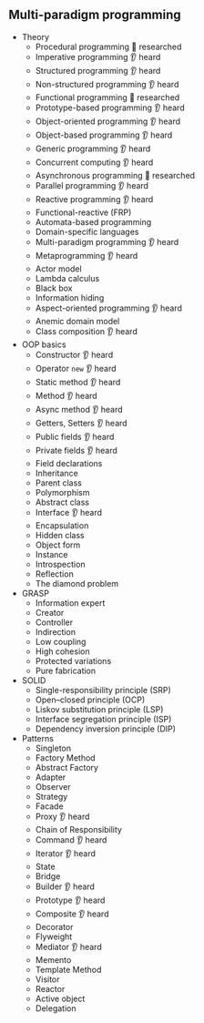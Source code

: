 ## Multi-paradigm programming

- Theory
  - Procedural programming 🔬 researched
  - Imperative programming 👂 heard
  - Structured programming  👂 heard
  - Non-structured programming 👂 heard
  - Functional programming 🔬 researched
  - Prototype-based programming 👂 heard
  - Object-oriented programming 👂 heard
  - Object-based programming 👂 heard
  - Generic programming 👂 heard
  - Concurrent computing 👂 heard
  - Asynchronous programming 🔬 researched
  - Parallel programming 👂 heard
  - Reactive programming 👂 heard
  - Functional-reactive (FRP)
  - Automata-based programming
  - Domain-specific languages
  - Multi-paradigm programming 👂 heard
  - Metaprogramming 👂 heard
  - Actor model
  - Lambda calculus
  - Black box
  - Information hiding
  - Aspect-oriented programming 👂 heard
  - Anemic domain model
  - Class composition 👂 heard
- OOP basics
  - Constructor 👂 heard
  - Operator `new` 👂 heard
  - Static method 👂 heard
  - Method 👂 heard
  - Async method 👂 heard
  - Getters, Setters 👂 heard
  - Public fields 👂 heard
  - Private fields 👂 heard
  - Field declarations
  - Inheritance
  - Parent class
  - Polymorphism
  - Abstract class
  - Interface 👂 heard
  - Encapsulation
  - Hidden class
  - Object form
  - Instance
  - Introspection
  - Reflection
  - The diamond problem
- GRASP
  - Information expert
  - Creator
  - Controller
  - Indirection
  - Low coupling
  - High cohesion
  - Protected variations
  - Pure fabrication
- SOLID
  - Single-responsibility principle (SRP)
  - Open–closed principle (OCP)
  - Liskov substitution principle (LSP)
  - Interface segregation principle (ISP)
  - Dependency inversion principle (DIP)
- Patterns
  - Singleton
  - Factory Method
  - Abstract Factory
  - Adapter
  - Observer
  - Strategy
  - Facade
  - Proxy 👂 heard
  - Chain of Responsibility
  - Command 👂 heard
  - Iterator 👂 heard
  - State
  - Bridge
  - Builder 👂 heard
  - Prototype 👂 heard
  - Composite 👂 heard
  - Decorator
  - Flyweight
  - Mediator 👂 heard
  - Memento
  - Template Method
  - Visitor
  - Reactor
  - Active object
  - Delegation

